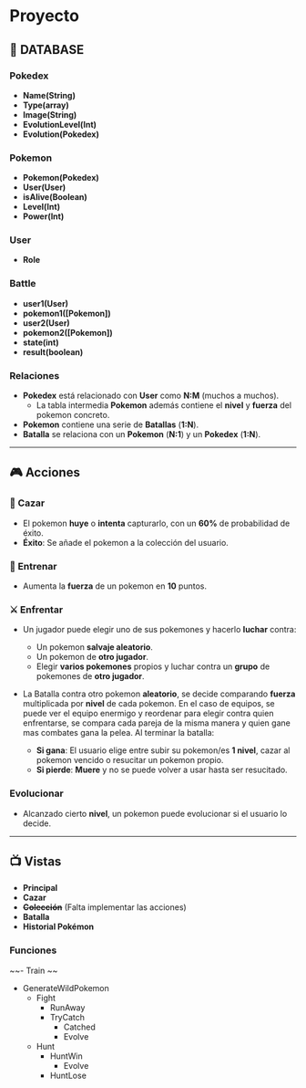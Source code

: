 # Proyecto

## 📂 DATABASE

### Pokedex

- **Name(String)**
- **Type(array)**
- **Image(String)**
- **EvolutionLevel(Int)**
- **Evolution(Pokedex)**

### Pokemon

- **Pokemon(Pokedex)**
- **User(User)**
- **isAlive(Boolean)**
- **Level(Int)**
- **Power(Int)**

### User

- **Role**

### Battle

- **user1(User)**
- **pokemon1([Pokemon])**
- **user2(User)**
- **pokemon2([Pokemon])**
- **state(int)**
- **result(boolean)**

### Relaciones

- **Pokedex** está relacionado con **User** como **N:M** (muchos a muchos).
  - La tabla intermedia **Pokemon** además contiene el **nivel** y **fuerza** del pokemon   concreto.
- **Pokemon** contiene una serie de **Batallas** (**1:N**).
- **Batalla** se relaciona con un **Pokemon** (**N:1**) y un **Pokedex** (**1:N**).

---

## 🎮 Acciones

### 🏹 Cazar

- El pokemon **huye** o **intenta** capturarlo, con un **60%** de probabilidad de éxito.
- **Éxito**: Se añade el pokemon a la colección del usuario.

### 💪 Entrenar

- Aumenta la **fuerza** de un pokemon en **10** puntos.

### ⚔️ Enfrentar

- Un jugador puede elegir uno de sus pokemones y hacerlo **luchar** contra:
  - Un pokemon **salvaje aleatorio**.
  - Un pokemon de **otro jugador**.
  - Elegir **varios pokemones** propios y luchar contra un **grupo** de pokemones de **otro jugador**.

- La Batalla contra otro pokemon **aleatorio**, se decide comparando **fuerza** multiplicada por **nivel** de cada pokemon.
  En el caso de equipos, se puede ver el equipo enermigo y reordenar para elegir contra quien enfrentarse, se compara cada pareja de la misma manera y quien gane mas combates gana la pelea.
  Al terminar la batalla:
  - **Si gana**: El usuario elige entre subir su pokemon/es **1 nivel**, cazar al pokemon vencido o resucitar un pokemon propio.
  - **Si pierde**: **Muere** y no se puede volver a usar hasta ser resucitado.

### Evolucionar

- Alcanzado cierto **nivel**, un pokemon puede evolucionar si el usuario lo decide.

---

## 📺 Vistas

- **Principal**
- **Cazar**
- ~~**Colección**~~ (Falta implementar las acciones)
- **Batalla**
- **Historial Pokémon**


### Funciones

~~- Train ~~
- GenerateWildPokemon
    - Fight
        - RunAway
        - TryCatch
            - Catched 
            - Evolve
    - Hunt
        - HuntWin
            - Evolve
        - HuntLose
